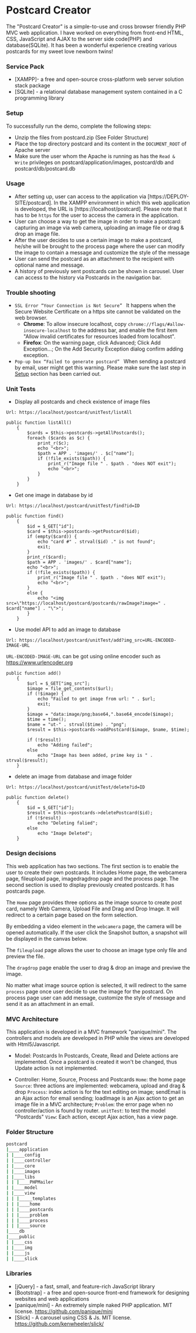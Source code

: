 # Postcard Creator

The "Postcard Creator" is a simple-to-use and cross browser friendly PHP MVC web application. I have worked on everything from front-end HTML, CSS, JavaScript and AJAX to the server side code(PHP) and database(SQLite). It has been a wonderful experience creating various postcards for my sweet love newborn twins!
 
### Service Pack

* [XAMPP]- a free and open-source cross-platform web server solution stack package 
* [SQLite] - a relational database management system contained in a C programming library

### Setup

To successfully run the demo, complete the following steps:

  * Unzip the files from postcard.zip (See Folder Structure)
  * Place the top directory postcard and its content in the `DOCUMENT_ROOT` of Apache server
  * Make sure the user whom the Apache is running as has the `Read & Write` privileges on 
     postcard/application/images, postcard/db and postcard/db/postcard.db

### Usage

  * After setting up, user can access to the application via [https://DEPLOY-SITE/postcard]. In the XAMPP environment in which this web application is developed, the URL is [https://localhost/postcard]. Please note that it has to be `https` for the user to access the camera in the application.
  * User can choose a way to get the image in order to make a postcard: capturing an image via web camera, uploading an image file or drag & drop an image file.
  * After the user decides to use a certain image to make a postcard, he/she will be brought to the process page where the user can modify the image to contain a message and customize the style of the message
  * User can send the postcard as an attachment to the recipient with optional name and message.
  * A history of previously sent postcards can be shown in carousel. User can access to the history via Postcards in the navigation bar.

### Trouble shooting

  * `SSL Error “Your Connection is Not Secure” `
    It happens when the Secure Website Certificate on a https site cannot be validated on the web browser. 
     * **Chrome**: To allow insecure localhost, copy `chrome://flags/#allow-insecure-localhost` to the address bar, and enable the first item "Allow invalid certificates for resources loaded from localhost".
     * **Firefox**: On the warning page, click Advanced; Click Add Exception…; On the Add Security Exception dialog confirm adding exception.
  * `Pop-up box “Failed to generate postcard” `
     When sending a postcard by email, user might get this warning. Please make sure the last step in [Setup](#Setup) section has been carried out.
     
### Unit Tests
* Display all postcards and check existence of image files
```
Url: https://localhost/postcard/unitTest/listAll     
```

```
public function listAll()
    {
        $cards = $this->postcards->getAllPostcards();
        foreach ($cards as $c) {
            print_r($c);
            echo "<br>";
            $path = APP . 'images/' . $c["name"];
            if (!file_exists($path)) {
                print_r("Image file " . $path . "does NOT exit");
                echo "<br>";
            }
        }
    }
```

* Get one image in database by id
```
Url: https://localhost/postcard/unitTest/find?id=ID      
```

```
public function find()
    {
        $id = $_GET["id"];
        $card = $this->postcards->getPostcard($id);
        if (empty($card)) {
            echo "card #" . strval($id) ." is not found";
            exit;
        }
        print_r($card);
        $path = APP . 'images/' . $card["name"];
        echo "<br>";
        if (!file_exists($path)) {
            print_r("Image file " . $path . "does NOT exit");
            echo "<br>";
        }
        else {
            echo "<img src=\"https://localhost/postcard/postcards/rawImage?image=" . $card["name"] . "\">";
        }
    }
```

* Use model API to add an image to database
```
Url: https://localhost/postcard/unitTest/add?img_src=URL-ENCODED-IMAGE-URL
```

`URL-ENCODED-IMAGE-URL` can be got using online encoder such as https://www.urlencoder.org

```
public function add()
    {
        $url = $_GET["img_src"];
        $image = file_get_contents($url);
        if (!$image) {
            echo "Failed to get image from url: " . $url;
            exit;
        }
        $image = "data:image/png;base64,".base64_encode($image);
        $time = time();    
        $name = "ut-" . strval($time) . "png";
        $result = $this->postcards->addPostcard($image, $name, $time);
        
        if (!$result)
            echo "Adding failed";
        else
            echo "Image has been added, prime key is " . strval($result);
    }
```

* delete an image from database and image folder
```
Url: https://localhost/postcard/unitTest/delete?id=ID    
```

```
public function delete()
    {
        $id = $_GET["id"];
        $result = $this->postcards->deletePostcard($id);
        if (!$result)
            echo "Deleting falied";
        else
            echo "Image Deleted";
    }   
```
### Design decisions
This web application has two sections. The first section is to enable the user to create their own postcards.
It includes Home page, the webcamera page, fileupload page, imagedragdrop page and the process page. The second section is used to display previously created postcards. It has postcards page.

The `Home` page provides three options as the image source to create post card, namely Web Camera, Upload File and Drag and Drop Image. It will redirect to a certain page based on the form selection. 

By embedding a video element in the `webcamera` page, the camera will be opened automatically. If the user click the Snapshot button, a snapshot will be displayed in the canvas below.

The `fileupload` page allows the user to choose an image type only file and preview the file.

The `dragdrop` page enable the user to drag & drop an image and previwe the image.

No matter what image source option is selected, it will redirect to the same `process` page once user decide to use the image for the postcard. On process page user can add message, customize the style of message and send it as an attachment in an email.

### MVC Architecture
This application is developed in a MVC framework "panique/mini". The controllers and models are developed in PHP while the views are developed with Html5/Javascript.

  * Model: Postcards
     In Postcards, Create, Read and Delete actions are implemented. Once a postcard is created it won't be changed, thus Update action is not implemented.

  * Controller: Home, Source, Process and Postcards
     `Home`: the home page
     `Source`: three actions are implemented: webcamera, upload and drag & drop
     `Process`: index action is for the text editing on image; sendEmail is an Ajax action for email sending; loadImage is an Ajax action to get an image file in a MVC architecture;
     `Problem`: the error page when no controller/action is found by router.
     `unitTest`: to test the model "Postcards"
  `View`: Each action, except Ajax action, has a view page.

### Folder Structure
```bash
postcard
|____application
| |____config
| |____controller
| |____core
| |____images
| |____libs
| | |____PHPMailer
| |____model
| |____view
| | |_____templates
| | |____home
| | |____postcards
| | |____problem
| | |____process
| | |____source
|____db
|____public
| |____css
| |____img
| |____js
| |____slick
```

### Libraries

* [jQuery] - a fast, small, and feature-rich JavaScript library
* [Bootstrap] -  a free and open-source front-end framework for designing websites and web applications
* [panique/mini] - An extremely simple naked PHP application. MIT license. <https://github.com/panique/mini>
* [Slick] - A carousel using CSS & Js. MIT license. <https://github.com/kenwheeler/slick/>
